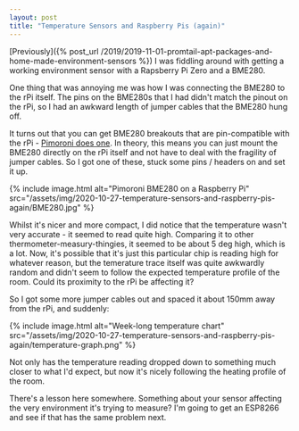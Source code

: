 ```yaml
---
layout: post
title: "Temperature Sensors and Raspberry Pis (again)"
---
```


[Previously]({% post_url /2019/2019-11-01-promtail-apt-packages-and-home-made-environment-sensors %}) I was fiddling around with getting a working environment sensor with a Rapsberry Pi Zero and a BME280.

One thing that was annoying me was how I was connecting the BME280 to the rPi itself. The pins on the BME280s that I had didn't match the pinout on the rPi, so I had an awkward length of jumper cables that the BME280 hung off.

It turns out that you can get BME280 breakouts that are pin-compatible with the rPi - [Pimoroni does one](https://shop.pimoroni.com/products/bme280-breakout). In theory, this means you can just mount the BME280 directly on the rPi itself and not have to deal with the fragility of jumper cables. So I got one of these, stuck some pins / headers on and set it up.

{% include image.html alt="Pimoroni BME280 on a Raspberry Pi" src="/assets/img/2020-10-27-temperature-sensors-and-raspberry-pis-again/BME280.jpg" %}

Whilst it's nicer and more compact, I did notice that the temperature wasn't very accurate - it seemed to read quite high. Comparing it to other thermometer-measury-thingies, it seemed to be about 5 deg high, which is a lot. Now, it's possible that it's just this particular chip is reading high for whatever reason, but the temerature trace itself was quite awkwardly random and didn't seem to follow the expected temperature profile of the room. Could its proximity to the rPi be affecting it?

So I got some more jumper cables out and spaced it about 150mm away from the rPi, and suddenly:

{% include image.html alt="Week-long temperature chart" src="/assets/img/2020-10-27-temperature-sensors-and-raspberry-pis-again/temperature-graph.png" %}

Not only has the temperature reading dropped down to something much closer to what I'd expect, but now it's nicely following the heating profile of the room.

There's a lesson here somewhere. Something about your sensor affecting the very environment it's trying to measure? I'm going to get an ESP8266 and see if that has the same problem next.
    